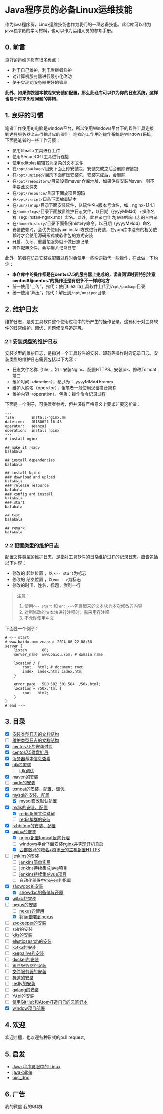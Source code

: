 # Java程序员的必备Linux运维技能
作为java程序员，Linux运维技能也作为我们的一项必备技能。此仓库可以作为java程序员的学习材料，也可以作为运维人员的参考手册。

## 0. 前言
良好的运维习惯有很多优点：

- 利于自己维护，利于后继者维护
- 对计算机服务器进行最小化改动
- 便于实现对服务器更好的管理

**此外，如果你按照本教程来安装和配置，那么此仓库可以作为你的日志系统，这样也易于将来出现问题的排错。**

## 1. 良好的习惯
笔者工作使用的电脑是window平台，所以使用Windows平台下的软件工具连接到远程服务器上进行相对应的操作。笔者的工作用的操作系统是Windows系统，下面是笔者的一些工作习惯：

- 使用filezilla工具进行上传
- 使用SecureCRT工具进行连接
- 使用editplus编辑较为复杂的文本文件
- 在`/opt/package/`目录下面上传安装包，安装完成之后会删除安装包
- 在`/opt/unziped/`目录下面解压安装包，安装完成后，会删除
- 在`/opt/repository/`目录设置maven仓库地址，如果没有安装Maven，则不需要此文件夹
- 在`/opt/resource/`目录下面放项目源码
- 在`/opt/script/`目录下面放置脚本
- 在`/usr/setup/`目录下面安装软件，以软件名+版本号命名，如：nginx-1.14.1
- 在`/home/logs/`目录下面放置维护日志文件，以日期（yyyyMMdd）+操作名称（eg: install-nginx.md）命名。此外，此目录也作为java后端日志的主目录
- 在`/home/history/`目录下面备份history命令，以日期（yyyyMMdd）命名
- 安装依赖时，会优先使用yum install方式进行安装，在yum库中没有的相关依赖时才会使用源码形式或软件包的方式安装
- 开启、关闭、重启某服务就不做日志记录
- 操作配置文件，会写相关记录日志

此外，笔者在记录安装或配置过程时会使用一些名词指代一些操作，在此做一下约定：

- **本仓库中的操作都是在centos7.5的服务器上完成的，读者阅读时要特别注意centos6与centos7的操作还是有很多不一样的地方**
- 统一使用“上传”，指代：使用filezilla工具软件上传到`/opt/package`目录
- 统一使用“解压”，指代：解压到`/opt/unziped`目录

## 2. 维护日志
维护日志，是对工具软件整个使用过程中的所产生的操作记录，这有利于对工具软件的日常维护、调优、问题修复与追踪等。

### 2.1 安装类型的维护日志
安装类型的维护日志，是指对一个工具软件的安装、卸载等操作时的记录日志。安装类型的维护日志需要包括以下内容：

- 日志文件名称（file），如：安装Nginx、配置HTTPS、安装jdk、修改Tomcat端口
- 维护时间（datetime），格式为： yyyyMMdd hh:mm
- 维护人姓名（operator），但笔者一般使用汉语拼音简称
- 维护内容（operation），包括：操作命令记录过程

下面是一个例子，可供读者参考，但并没有严格意义上要求非要这样做：
```
---
file:		install-nginx.md
datetime:	20180621 16:43
operator:	zeanzai
operation:	install nginx
---
# install nginx

## make it ready
balabala

## install dependencies
balabala

## install Nginx
### download and upload
balabala
### release resource
balabala
### config and install
balabala
### start
balabala

## test
balabala

## remark
balabala
```

### 2.2 配置类型的维护日志
配置文件类型的维护日志，是指对工具软件的日常维护过程的记录日志。应该包括以下内容：

- 修改的 起始位置 ，以 `<-- start`为标志
- 修改的 结束位置 ，以`end -->`为标志
- 修改的时间、姓名、标题，放到一行

> 注意：<br/>
> 1. 使用`<-- start` 和 `end -->`包裹起来的文本块为本次修改的内容
> 2. 对所修改的文本块进行注释时，需采用行注释
> 3. 不允许使用中文<br/>

下面是一个例子：
```shell
# <-- start
# www.baidu.com zeanzai 2018-06-22-08:58
server {
    listen       80;
    server_name  www.baidu.com; # domain name

    location / {
        root   html; # document root
        index  index.html index.htm;
    }

    error_page   500 502 503 504  /50x.html;
    location = /50x.html {
        root   html;
    }
}
# end -->
```

## 3. 目录
- [x] [安装类型日志的文档结构](https://github.com/zeanzai/Java-Linux/blob/master/markdown/content-architecture.md)
- [ ] [维护类型日志的文档结构]()
- [x] [centos7.5的安装过程](https://github.com/zeanzai/Java-Linux/blob/master/markdown/cento7.5-install-tutorial.md)
- [x] [centos7.5磁盘扩展](https://github.com/zeanzai/Java-Linux/blob/master/markdown/centos7.5-disk-extend.md)
- [x] [服务器基本信息查看](https://github.com/zeanzai/Java-Linux/blob/master/markdown/centos7.5-basic-information.md)
- [x] [jdk的安装](https://github.com/zeanzai/Java-Linux/blob/master/markdown/install-jdk.md)
    - [ ] [jdk调优]()
- [x] [maven的安装](https://github.com/zeanzai/Java-Linux/blob/master/markdown/install-maven.md)
- [ ] [node的安装]()
- [x] [tomcat的安装、配置、调优](https://github.com/zeanzai/Java-Linux/blob/master/markdown/install-tomcat.md)
- [x] [mysql的安装、配置](https://github.com/zeanzai/Java-Linux/blob/master/markdown/install-mysql.md)
    - [x] [mysql修改默认配置](https://github.com/zeanzai/Java-Linux/blob/master/markdown/mysql5.7-configure.md)
- [x] [redis的安装、配置](https://github.com/zeanzai/Java-Linux/blob/master/markdown/install-redis.md)
    - [x] [redis配置文件详解](https://github.com/zeanzai/Java-Linux/blob/master/markdown/redis3.0-configFile.md)
    - [ ] [redis集群的安装]()
- [x] [rabbitmq的安装、配置](https://github.com/zeanzai/Java-Linux/blob/master/markdown/install-rabbitMQ.md)
- [x] [nginx的安装](https://github.com/zeanzai/Java-Linux/blob/master/markdown/install-Nginx.md)
    - [x] [nginx配置tomcat反向代理](https://github.com/zeanzai/Java-Linux/blob/master/markdown/nginx-tomcat.md)
    - [ ] [windows平台下面安装nginx并实现开机自启](https://github.com/zeanzai/Java-Linux/blob/master/markdown/window-nginx-install-auto-start.md)
    - [x] [西部数码的域名+腾讯云的主机配置HTTPS](https://github.com/zeanzai/Java-Linux/blob/master/markdown/west.cn-https-config.md)
- [ ] [jenkins的安装]()
    - [ ] [jenkins简单实用]()
    - [ ] [jenkins持续集成java项目]()
    - [ ] [jenkins持续集成vue项目]()
    - [ ] [自动化部署中maven的配置]()
- [x] [showdoc的安装](https://github.com/zeanzai/Java-Linux/blob/master/markdown/install-showdoc.md)
    - [x] [showdoc的备份与还原](https://github.com/zeanzai/Java-Linux/blob/master/markdown/move-showdoc.md)
- [x] [gitlab的安装](https://github.com/zeanzai/Java-Linux/blob/master/markdown/install-gitlab.md)
- [ ] [nexus的安装]()
    - [ ] [nexus的使用]()
    - [x] [将jar部署到nexus](https://github.com/zeanzai/Java-Linux/blob/master/markdown/nexus-deploy-jar.md)
- [ ] [zookeeper的安装]()
- [ ] [solr的安装]()
- [ ] [k8s的安装]()
- [ ] [elasticsearch的安装]()
- [ ] [kafka的安装]()
- [ ] [keepalive的安装]()
- [ ] [docker的安装]()
- [ ] [邮件服务器的安装]()
- [ ] [文件服务器的安装]()
- [ ] [禅道的安装]()
- [ ] [jeklly的安装]()
- [ ] [golang的安装]()
- [ ] [YApi的安装]()
- [ ] [使用GitHub和Atom打造自己的云笔记本]()
- [x] [window项目部署](https://github.com/zeanzai/Java-Linux/blob/master/markdown/window-develop.md)

## 4. 欢迎
欢迎吐槽，也欢迎各种形式的pull request。

## 5. 启发

- [Java 程序员眼中的 Linux](https://github.com/judasn/Linux-Tutorial)
- [java-bible](https://github.com/biezhi/java-bible)
- [ops_doc](https://github.com/liquanzhou/ops_doc)

## 6. 广告
我的微信
我的QQ群
